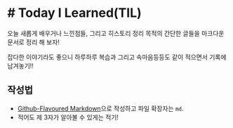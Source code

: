 # # Today I Learned(TIL)
오늘 새롭게 배우거나 느낀점들, 그리고 히스토리 정리 목적의 간단한 글들을 마크다운 문서로 정리 해 보자!

잡다한 이야기라도 좋으니 하루하루 복습과 그리고 속마음등등도 같이 적으면서 기록에 남겨놓기!!

## 작성법 
- [Github-Flavoured Markdown](https://guides.github.com/features/mastering-markdown/)으로 작성하고 파일 확장자는 `md`.  
- 적어도 제 3자가 알아볼 수 있게는 적기! 
